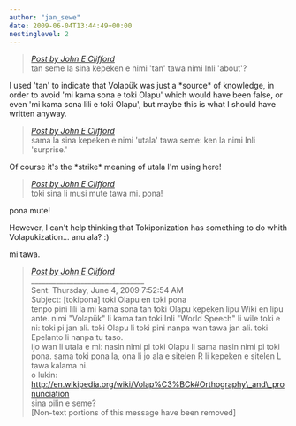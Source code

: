 ```yaml
---
author: "jan_sewe"
date: 2009-06-04T13:44:49+00:00
nestinglevel: 2
---
```

> [_Post by John E Clifford_](/Bb8uy5ib/toki-olapu-en-toki-pona#post2)  
> tan seme la sina kepeken e nimi 'tan' tawa nimi Inli 'about'?  
> 

I used 'tan' to indicate that Volapük was just a \*source\* of knowledge, in order to avoid 'mi kama sona e toki Olapu' which would have been false, or even 'mi kama sona lili e toki Olapu', but maybe this is what I should have written anyway.  

> [_Post by John E Clifford_](/Bb8uy5ib/toki-olapu-en-toki-pona#post2)  
> sama la sina kepeken e nimi 'utala' tawa seme: ken la nimi Inli 'surprise.'  
> 

Of course it's the \*strike\* meaning of utala I'm using here!  

> [_Post by John E Clifford_](/Bb8uy5ib/toki-olapu-en-toki-pona#post2)  
> toki sina li musi mute tawa mi. pona!  
> 

pona mute!  
  
However, I can't help thinking that Tokiponization has something to do whith Volapukization... anu ala? :)  
  
mi tawa.  

> [_Post by John E Clifford_](/Bb8uy5ib/toki-olapu-en-toki-pona#post2)  
> \_\_\_\_\_\_\_\_\_\_\_\_\_\_\_\_\_\_\_\_\_\_\_\_\_\_\_\_\_\_\_\_  
> Sent: Thursday, June 4, 2009 7:52:54 AM  
> Subject: \[tokipona\] toki Olapu en toki pona  
> tenpo pini lili la mi kama sona tan toki Olapu kepeken lipu Wiki en lipu ante. nimi "Volapük" li kama tan toki Inli "World Speech" li wile toki e ni: toki pi jan ali. toki Olapu li toki pini nanpa wan tawa jan ali. toki Epelanto li nanpa tu taso.  
> ijo wan li utala e mi: nasin nimi pi toki Olapu li sama nasin nimi pi toki pona. sama toki pona la, ona li jo ala e sitelen R li kepeken e sitelen L tawa kalama ni.  
> o lukin: http://en.wikipedia.org/wiki/Volap%C3%BCk#Orthography\_and\_pronunciation  
> sina pilin e seme?  
> \[Non-text portions of this message have been removed\]  
>